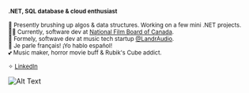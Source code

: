 **<sup>.NET, SQL database & cloud enthusiast</sup>**

<sup>🧠 Presently brushing up algos & data structures. Working on a few mini .NET projects.</sup>
<br>
<sup>💅🏼 Currently, software dev at [National Film Board of Canada](https://www.nfb.ca/).</sup>
<br>
<sup>🧃 Formely, softwave dev at music tech startup [@LandrAudio](https://github.com/LandrAudio).</sup>
<br>
<sup>🍧 Je parle français! ¡Yo hablo español!</sup>
<br>
<sup>💕 Music maker, horror movie buff & Rubik's Cube addict.</sup>

<sup>✧ <a href="https://www.linkedin.com/in/jess-nl/" target="_blank">LinkedIn</a></sup>

![Alt Text](https://media.giphy.com/media/v1.Y2lkPTc5MGI3NjExdjZ3Z2lyNXQycHY4cXJmYjVhY29iM2t6anY0c2QwbW1uNWUxNnN5eSZlcD12MV9pbnRlcm5hbF9naWZfYnlfaWQmY3Q9Zw/ttknk7M3d3UBEeZsii/giphy.gif)


